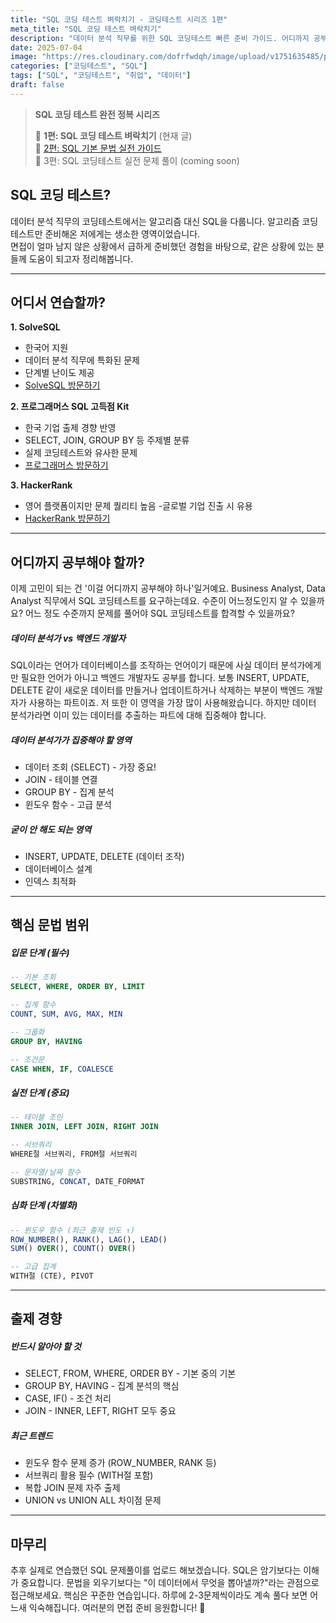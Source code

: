 ```yaml
---
title: "SQL 코딩 테스트 벼락치기 - 코딩테스트 시리즈 1편"
meta_title: "SQL 코딩 테스트 벼락치기"
description: "데이터 분석 직무를 위한 SQL 코딩테스트 빠른 준비 가이드. 어디까지 공부해야 하는지, 어떤 문법이 중요한지 실전 경험을 바탕으로 정리했습니다."
date: 2025-07-04
image: "https://res.cloudinary.com/dofrfwdqh/image/upload/v1751635485/post-2-thumbnail.png"
categories: ["코딩테스트", "SQL"]
tags: ["SQL", "코딩테스트", "취업", "데이터"]
draft: false
---
```


> **SQL 코딩 테스트 완전 정복 시리즈**
> 
> 📌 **1편: SQL 코딩 테스트 벼락치기** (현재 글) <br/>
> 📖 [2편: SQL 기본 문법 실전 가이드](/sql-grammar-guide)  
> 🚀 3편: SQL 코딩테스트 실전 문제 풀이 (coming soon)

## SQL 코딩 테스트?
데이터 분석 직무의 코딩테스트에서는 알고리즘 대신 SQL을 다룹니다. 알고리즘 코딩테스트만 준비해온 저에게는 생소한 영역이었습니다. <br />
면접이 얼마 남지 않은 상황에서 급하게 준비했던 경험을 바탕으로, 같은 상황에 있는 분들께 도움이 되고자 정리해봅니다.

---

## 어디서 연습할까?
**1. SolveSQL**
- 한국어 지원
- 데이터 분석 직무에 특화된 문제
- 단계별 난이도 제공
- [SolveSQL 방문하기](https://solvesql.com/)

**2. 프로그래머스 SQL 고득점 Kit**
- 한국 기업 출제 경향 반영
- SELECT, JOIN, GROUP BY 등 주제별 분류
- 실제 코딩테스트와 유사한 문제
- [프로그래머스 방문하기](https://www.hackerrank.com/)

**3. HackerRank**
- 영어 플랫폼이지만 문제 퀄리티 높음
-글로벌 기업 진출 시 유용
- [HackerRank 방문하기](https://school.programmers.co.kr/learn/challenges?tab=sql_practice_kit)

---

## 어디까지 공부해야 할까?
이제 고민이 되는 건 '이걸 어디까지 공부해야 하나'일거예요.
Business Analyst, Data Analyst 직무에서 SQL 코딩테스트를 요구하는데요. 수준이 어느정도인지 알 수 있을까요? 어느 정도 수준까지 문제를 풀어야 SQL 코딩테스트를 합격할 수 있을까요?

<h5 class="mt-8 mb-2"> 데이터 분석가 vs 백엔드 개발자 </h5>
SQL이라는 언어가 데이터베이스를 조작하는 언어이기 때문에 사실 데이터 분석가에게만 필요한 언어가 아니고 백엔드 개발자도 공부를 합니다. 보통 INSERT, UPDATE, DELETE 같이 새로운 데이터를 만들거나 업데이트하거나 삭제하는 부분이 백엔드 개발자가 사용하는 파트이죠. 저 또한 이 영역을 가장 많이 사용해왔습니다. 하지만 데이터 분석가라면 이미 있는 데이터를 추출하는 파트에 대해 집중해야 합니다.

<h5 class="mt-8 mb-0"> 데이터 분석가가 집중해야 할 영역 </h5>

- 데이터 조회 (SELECT) - 가장 중요!
- JOIN - 테이블 연결
- GROUP BY - 집계 분석
- 윈도우 함수 - 고급 분석


<h5 class="mt-8 mb-0"> 굳이 안 해도 되는 영역 </h5>

- INSERT, UPDATE, DELETE (데이터 조작)
- 데이터베이스 설계
- 인덱스 최적화

---

## 핵심 문법 범위

<h5 class="mt-8 mb-0"> 입문 단계 (필수) </h5>

```sql
-- 기본 조회
SELECT, WHERE, ORDER BY, LIMIT

-- 집계 함수  
COUNT, SUM, AVG, MAX, MIN

-- 그룹화
GROUP BY, HAVING

-- 조건문
CASE WHEN, IF, COALESCE
```

<h5 class="mt-15 mb-0"> 실전 단계 (중요) </h5>

```sql
-- 테이블 조인
INNER JOIN, LEFT JOIN, RIGHT JOIN

-- 서브쿼리
WHERE절 서브쿼리, FROM절 서브쿼리

-- 문자열/날짜 함수
SUBSTRING, CONCAT, DATE_FORMAT
```

<h5 class="mt-15 mb-0"> 심화 단계 (차별화) </h5>

```sql
-- 윈도우 함수 (최근 출제 빈도 ↑)
ROW_NUMBER(), RANK(), LAG(), LEAD()
SUM() OVER(), COUNT() OVER()

-- 고급 집계
WITH절 (CTE), PIVOT
```

---

## 출제 경향

<h5 class="mt-8 mb-0">반드시 알아야 할 것</h5>

- SELECT, FROM, WHERE, ORDER BY - 기본 중의 기본
- GROUP BY, HAVING - 집계 분석의 핵심
- CASE, IF() - 조건 처리
- JOIN - INNER, LEFT, RIGHT 모두 중요

<h5 class="mt-8 mb-0">최근 트렌드</h5>

- 윈도우 함수 문제 증가 (ROW_NUMBER, RANK 등)
- 서브쿼리 활용 필수 (WITH절 포함)
- 복합 JOIN 문제 자주 출제
- UNION vs UNION ALL 차이점 문제

---

## 마무리
추후 실제로 연습했던 SQL 문제풀이를 업로드 해보겠습니다.
SQL은 암기보다는 이해가 중요합니다. 문법을 외우기보다는 "이 데이터에서 무엇을 뽑아낼까?"라는 관점으로 접근해보세요.
핵심은 꾸준한 연습입니다. 하루에 2-3문제씩이라도 계속 풀다 보면 어느새 익숙해집니다.
여러분의 면접 준비 응원합니다! 🚀

